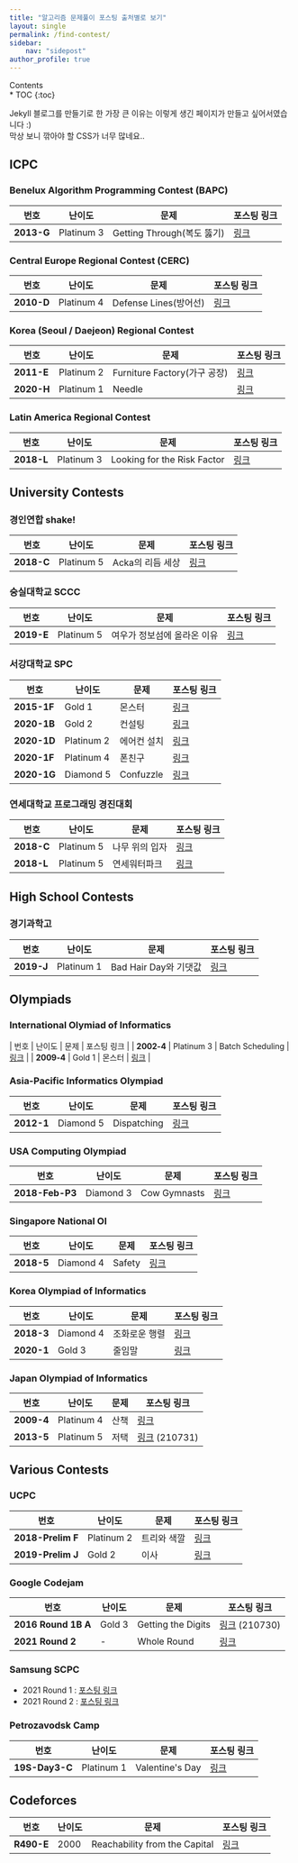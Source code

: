 ```yaml
---
title: "알고리즘 문제풀이 포스팅 출처별로 보기"
layout: single
permalink: /find-contest/
sidebar:
    nav: "sidepost"
author_profile: true
---
```

<div id="toc">
Contents
</div>
* TOC
{:toc}

Jekyll 블로그를 만들기로 한 가장 큰 이유는 이렇게 생긴 페이지가 만들고 싶어서였습니다 :)  
막상 보니 깎아야 할 CSS가 너무 많네요..

## ICPC 
### Benelux Algorithm Programming Contest (BAPC)

| 번호         | 난이도        | 문제                     | 포스팅 링크                     |
|------------|------------|------------------------|----------------------------|
| **2013-G** | Platinum 3 | Getting Through(복도 뚫기) | [링크](/algorithms/BOJ9373/) | 

### Central Europe Regional Contest (CERC)

| 번호         | 난이도        | 문제                 | 포스팅 링크                              |
|------------|------------|--------------------|-------------------------------------|
| **2010-D** | Platinum 4 | Defense Lines(방어선) | [링크](/ps-weekly/ps-weekly-21Jul1/) |

### Korea (Seoul / Daejeon) Regional Contest

| 번호         | 난이도        | 문제                       | 포스팅 링크                      |
|------------|------------|--------------------------|-----------------------------|
| **2011-E** | Platinum 2 | Furniture Factory(가구 공장) | [링크](/algorithms/BOJ8904/)  |
| **2020-H** | Platinum 1 | Needle                   | [링크](/algorithms/BOJ20176/) |

### Latin America Regional Contest

| 번호         | 난이도        | 문제                          | 포스팅 링크                      |
|------------|------------|-----------------------------|-----------------------------|
| **2018-L** | Platinum 3 | Looking for the Risk Factor | [링크](/algorithms/BOJ16532/) | 

## University Contests
### 경인연합 shake!

| 번호         | 난이도        | 문제          | 포스팅 링크                      |
|------------|------------|-------------|-----------------------------|
| **2018-C** | Platinum 5 | Acka의 리듬 세상 | [링크](/algorithms/BOJ15907/) |

### 숭실대학교 SCCC

| 번호         | 난이도        | 문제              | 포스팅 링크                              |
|------------|------------|-----------------|-------------------------------------|
| **2019-E** | Platinum 5 | 여우가 정보섬에 올라온 이유 | [링크](/ps-weekly/ps-weekly-21Jul1/) |

### 서강대학교 SPC

| 번호         | 난이도        | 문제              | 포스팅 링크                              | 
|------------|------------|-----------------|-------------------------------------|
| **2015-1F** | Gold 1 | 몬스터 | [링크](/ps-weekly/ps-weekly-21Jul3) | 
| **2020-1B** | Gold 2 | 컨설팅 | [링크](/cp-rounds/team-practice-sogang-2020/) | 
| **2020-1D** | Platinum 2 | 에어컨 설치 | [링크](/cp-rounds/team-practice-sogang-2020/) | 
| **2020-1F** | Platinum 4 | 폰친구 | [링크](/cp-rounds/team-practice-sogang-2020/) | 
| **2020-1G** | Diamond 5 | Confuzzle | [링크](/cp-rounds/team-practice-sogang-2020/) | 

### 연세대학교 프로그래밍 경진대회

| 번호         | 난이도        | 문제              | 포스팅 링크                              | 
|------------|------------|-----------------|-------------------------------------|
| **2018-C** | Platinum 5 | 나무 위의 입자 | [링크](/ps-weekly/ps-weekly-21Jul3) | 
| **2018-L** | Platinum 5 | 연세워터파크 | [링크](/ps-weekly/ps-weekly-21Jul3) | 

## High School Contests
### 경기과학고

| 번호    | 난이도        | 문제                | 포스팅 링크                      | 
|-------|------------|-------------------|-----------------------------|
| **2019-J** | Platinum 1 | Bad Hair Day와 기댓값 | [링크](/algorithms/BOJ18194/) |

## Olympiads 

### International Olymiad of Informatics

| 번호         | 난이도       | 문제          | 포스팅 링크                     | 
| **2002-4** | Platinum 3 | Batch Scheduling |  [링크](/ps-weekly/ps-weekly-21Jul3)  | 
| **2009-4** | Gold 1 | 몬스터 |  [링크](/ps-weekly/ps-weekly-21Jul3)  | 

### Asia-Pacific Informatics Olympiad

| 번호         | 난이도       | 문제          | 포스팅 링크                     | 
|------------|-----------|-------------|----------------------------|
| **2012-1** | Diamond 5 | Dispatching | [링크](/algorithms/BOJ4002/) |

### USA Computing Olympiad

| 번호         | 난이도       | 문제          | 포스팅 링크                     | 
|------------|-----------|-------------|----------------------------|
| **2018-Feb-P3** | Diamond 3 | Cow Gymnasts | [링크](/ps-problems/BOJ15744/) |

### Singapore National OI 

| 번호         | 난이도       | 문제     | 포스팅 링크                      | 
|------------|-----------|--------|-----------------------------|
| **2018-5** | Diamond 4 | Safety | [링크](/algorithms/BOJ19693/) |

### Korea Olympiad of Informatics

| 번호         | 난이도       | 문제      | 포스팅 링크                              |
|------------|-----------|---------|-------------------------------------|
| **2018-3** | Diamond 4 | 조화로운 행렬 | [링크](/algorithms/BOJ15977/)         | 
| **2020-1** | Gold 3    | 줄임말     | [링크](/algorithms/ps-weekly-21may1/) | 

### Japan Olympiad of Informatics

| 번호         | 난이도       | 문제      | 포스팅 링크                              |
|------------|-----------|---------|-------------------------------------|
| **2009-4** | Platinum 4 | 산책 |  [링크](/ps_weekly/ps-weekly-21Jul3)         | 
| **2013-5** | Platinum 5 | 저택 |  [링크](/ps-teatime/) (210731)       | 

## Various Contests
### UCPC

| 번호                | 난이도        | 문제     | 포스팅 링크                              |
|-------------------|------------|--------|-------------------------------------|
| **2018-Prelim F** | Platinum 2 | 트리와 색깔 | [링크](/algorithms/ps-weekly-21Jul1/) | 
| **2019-Prelim J** | Gold 2     | 이사     | [링크](/algorithms/BOJ17371/)         |

### Google Codejam

| 번호                | 난이도        | 문제     | 포스팅 링크                              |
|-------------------|------------|--------|-------------------------------------|
| **2016 Round 1B A** | Gold 3 | Getting the Digits | [링크](/ps-teatime/) (210730) | 
| **2021 Round 2** | - | Whole Round | [링크](/cp-rounds/Codejam-2021-R2/) | 

### Samsung SCPC
- 2021 Round 1 : [포스팅 링크](/cp-rounds/SCPC-2021-Round1/)
- 2021 Round 2 : [포스팅 링크](/cp-rounds/SCPC-2021-Round2/)
 
### Petrozavodsk Camp

| 번호         | 난이도        | 문제              | 포스팅 링크                      | 
|------------|------------|-----------------|-----------------------------|
| **19S-Day3-C** | Platinum 1 | Valentine's Day | [링크](/algorithms/BOJ18600/) |


## Codeforces 

| 번호         | 난이도        | 문제              | 포스팅 링크                      |
|------------|------------|-----------------|-----------------------------|
| **R490-E** | 2000 | Reachability from the Capital | [링크](/ps-weekly/ps-weekly-21Jul1/)  | 
